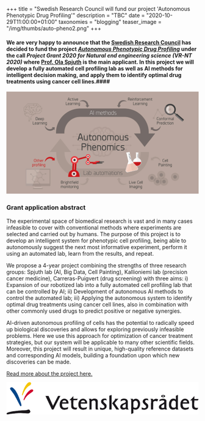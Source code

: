 +++
title = "Swedish Research Council will fund our project 'Autonomous Phenotypic Drug Profiling'"
description = "TBC"
date = "2020-10-29T11:00:00+01:00"
taxonomies = "blogging"
teaser_image = "/img/thumbs/auto-pheno2.png"
+++


#### We are very happy to announce that the [Swedish Research Council](http://www.vr.se) has decided to fund the project *[Autonomous Phenotypic Drug Profiling](http://pharmb.io/project/autonomous-phenomics)* under the call *Project Grant 2020 for Natural end engineering science (VR-NT 2020)* where [Prof. Ola Spjuth](https://pharmb.io/people/olas/) is the main applicant.  In this project we will develop a fully automated cell profiling lab as well as AI methods for intelligent decision making, and apply them to identify optimal drug treatments using cancer cell lines.####

<p align="center">
<img src="/img/projects/Autonomous_Phenomics_ban.jpg" width="600">
</p>

### Grant application abstract
The experimental space of biomedical research is vast and in many cases infeasible to cover with conventional methods where experiments are selected and carried out by humans. The purpose of this project is to develop an intelligent system for phenotypic cell profiling, being able to autonomously suggest the next most informative experiment, perform it using an automated lab, learn from the results, and repeat.

We propose a 4-year project combining the strengths of three research groups: Spjuth lab (AI, Big Data, Cell Painting), Kallioniemi lab (precision cancer medicine), Carreras-Puigvert (drug screening) with three aims: i) Expansion of our robotized lab into a fully automated cell profiling lab that can be controlled by AI; ii) Development of autonomous AI methods to control the automated lab; iii) Applying the autonomous system to identify optimal drug treatments using cancer cell lines, also in combination with other commonly used drugs to predict positive or negative synergies.

AI-driven autonomous profiling of cells has the potential to radically speed up biological discoveries and allows for exploring previously infeasible problems. Here we use this approach for optimization of cancer treatment strategies, but our system will be applicable to many other scientific fields. Moreover, this project will result in unique, high-quality reference datasets and corresponding AI models, building a foundation upon which new discoveries can be made.

[Read more about the project here.](http://pharmb.io/project/autonomous-phenomics)


<img style="width: 400" src="/img/vr_logo.png">

